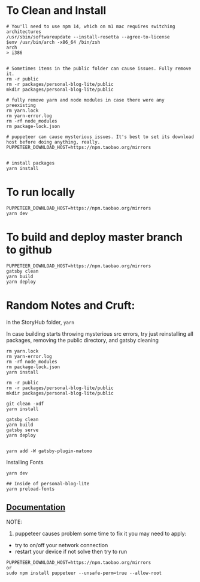 # To Clean and Install
```
# You'll need to use npm 14, which on m1 mac requires switching architectures
/usr/sbin/softwareupdate --install-rosetta --agree-to-license
$env /usr/bin/arch -x86_64 /bin/zsh
arch
> i386


# Sometimes items in the public folder can cause issues. Fully remove it.
rm -r public
rm -r packages/personal-blog-lite/public
mkdir packages/personal-blog-lite/public

# fully remove yarn and node modules in case there were any preexisting
rm yarn.lock
rm yarn-error.log
rm -rf node_modules
rm package-lock.json

# puppeteer can cause mysterious issues. It's best to set its download host before doing anything, really.
PUPPETEER_DOWNLOAD_HOST=https://npm.taobao.org/mirrors


# install packages
yarn install
```


# To run locally
```
PUPPETEER_DOWNLOAD_HOST=https://npm.taobao.org/mirrors
yarn dev
```


# To build and deploy master branch to github
```
PUPPETEER_DOWNLOAD_HOST=https://npm.taobao.org/mirrors
gatsby clean
yarn build
yarn deploy
```


# Random Notes and Cruft:

in the StoryHub folder,
`yarn`

<!-- `yarn dev:personal-minimal` -->

In case building starts throwing mysterious src errors, try just reinstalling all packages, removing the public directory, and gatsby cleaning

```
rm yarn.lock
rm yarn-error.log
rm -rf node_modules
rm package-lock.json
yarn install

rm -r public
rm -r packages/personal-blog-lite/public
mkdir packages/personal-blog-lite/public

git clean -xdf
yarn install

gatsby clean
yarn build
gatsby serve
yarn deploy


yarn add -W gatsby-plugin-matomo
```



Installing Fonts
```
yarn dev

## Inside of personal-blog-lite
yarn preload-fonts
```


## [Documentation](/DOCUMENTATION.md)

NOTE:

1. puppeteer causes problem some time to fix it you may need to apply:

- try to on/off your network connection
- restart your device
  if not solve then try to run

```
PUPPETEER_DOWNLOAD_HOST=https://npm.taobao.org/mirrors
or
sudo npm install puppeteer --unsafe-perm=true --allow-root
```
